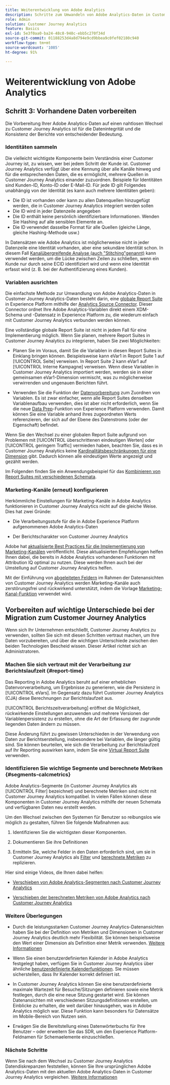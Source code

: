 ```yaml
---
title: Weiterentwicklung von Adobe Analytics
description: Schritte zum Umwandeln von Adobe Analytics-Daten in Customer Journey Analytics-Daten
role: Admin
solution: Customer Journey Analytics
feature: Basics
exl-id: 5e3f0aa0-ba24-48c8-948c-ebb5c270f34d
source-git-commit: 01188253d4a8d794e9cd9bbea9c0fef02180c940
workflow-type: tm+mt
source-wordcount: '1085'
ht-degree: 91%

---
```


# Weiterentwicklung von Adobe Analytics

## Schritt 3: Vorhandene Daten vorbereiten

Die Vorbereitung Ihrer Adobe Analytics-Daten auf einen nahtlosen Wechsel zu Customer Journey Analytics ist für die Datenintegrität und die Konsistenz der Berichte von entscheidender Bedeutung.

### Identitäten sammeln

Die vielleicht wichtigste Komponente beim Verständnis einer Customer Journey ist, zu wissen, wer bei jedem Schritt der Kunde ist. Customer Journey Analytics verfügt über eine Kennung über alle Kanäle hinweg und für die entsprechenden Daten, die es ermöglicht, mehrere Quellen in Customer Journey Analytics einander zuzuordnen.
Beispiele für Identitäten sind Kunden-ID, Konto-ID oder E-Mail-ID. Für jede ID gilt Folgendes unabhängig von der Identität (es kann auch mehrere Identitäten geben):

* Die ID ist vorhanden oder kann zu allen Datenquellen hinzugefügt werden, die in Customer Journey Analytics integriert werden sollen
* Die ID wird in jeder Datenzeile angegeben
* Die ID enthält keine persönlich identifizierbare Informationen. Wenden Sie Hashing auf alle sensiblen Elemente an.
* Die ID verwendet dasselbe Format für alle Quellen (gleiche Länge, gleiche Hashing-Methode usw.)

In Datensätzen wie Adobe Analytics ist möglicherweise nicht in jeder Datenzeile eine Identität vorhanden, aber eine sekundäre Identität schon. In diesem Fall [Kanalübergreifende Analyse (auch &quot;Stitching&quot;genannt)](/help/stitching/overview.md) kann verwendet werden, um die Lücke zwischen Zeilen zu schließen, wenn ein Kunde nur durch seine ECID identifiziert wird und wenn eine Identität erfasst wird (z. B. bei der Authentifizierung eines Kunden).

### Variablen ausrichten

Die einfachste Methode zur Umwandlung von Adobe Analytics-Daten in Customer Journey Analytics-Daten besteht darin, eine [globale Report Suite](https://experienceleague.adobe.com/docs/analytics/implementation/prepare/global-rs.html?lang=de) in Experience Platform mithilfe der [Analytics Source Connector](https://experienceleague.adobe.com/docs/experience-platform/sources/ui-tutorials/create/adobe-applications/analytics.html?lang=de). Dieser Connector ordnet Ihre Adobe Analytics-Variablen direkt einem XDM-Schema und -Datensatz in Experience Platform zu, die wiederum einfach mit Customer Journey Analytics verbunden werden können.

Eine vollständige globale Report Suite ist nicht in jedem Fall für eine Implementierung möglich. Wenn Sie planen, mehrere Report Suites in Customer Journey Analytics zu integrieren, haben Sie zwei Möglichkeiten:

* Planen Sie im Voraus, damit Sie die Variablen in diesen Report Suites in Einklang bringen können. Beispielsweise kann eVar1 in Report Suite 1 auf [!UICONTROL Seite] verweisen. In Report Suite 2 kann eVar1 auf [!UICONTROL Interne Kampagne] verweisen. Wenn diese Variablen in Customer Journey Analytics importiert werden, werden sie in einer gemeinsamen eVar1-Dimension vermischt, was zu möglicherweise verwirrenden und ungenauen Berichten führt.

* Verwenden Sie die Funktion der [Datenvorbereitung](https://experienceleague.adobe.com/docs/experience-platform/data-prep/home.html?lang=de) zum Zuordnen von Variablen. Es ist zwar einfacher, wenn alle Report Suites denselben Variablenaufbau verwenden, dies ist aber nicht erforderlich, wenn Sie die neue [Data Prep](https://experienceleague.adobe.com/docs/experience-platform/sources/ui-tutorials/create/adobe-applications/analytics.html?lang=de#mapping)-Funktion von Experience Platform verwenden. Damit können Sie eine Variable anhand ihres zugeordneten Werts referenzieren, der sich auf der Ebene des Datenstroms (oder der Eigenschaft) befindet.

Wenn Sie den Wechsel zu einer globalen Report Suite aufgrund von Problemen mit [!UICONTROL überschrittenen eindeutigen Werten] oder [!UICONTROL geringem Traffic] vermieden haben, beachten Sie, dass es in Customer Journey Analytics keine [Kardinalitätsbeschränkungen für eine Dimension](/help/components/dimensions/high-cardinality.md) gibt. Dadurch können alle eindeutigen Werte angezeigt und gezählt werden.

Im Folgenden finden Sie ein Anwendungsbeispiel für das [Kombinieren von Report Suites mit verschiedenen Schemata](/help/use-cases/aa-data/combine-report-suites.md).

### Marketing-Kanäle (erneut) konfigurieren

Herkömmliche Einstellungen für Marketing-Kanäle in Adobe Analytics funktionieren in Customer Journey Analytics nicht auf die gleiche Weise. Dies hat zwei Gründe:

* Die Verarbeitungsstufe für die in Adobe Experience Platform aufgenommenen Adobe Analytics-Daten

* Der Berichtscharakter von Customer Journey Analytics

Adobe hat [aktualisierte Best Practices für die Implementierung von Marketing-Kanälen](https://experienceleague.adobe.com/docs/analytics/components/marketing-channels/mchannel-best-practices.html?lang=de) veröffentlicht. Diese aktualisierten Empfehlungen helfen Ihnen dabei, die bereits in Adobe Analytics vorhandenen Funktionen mit Attribution IQ optimal zu nutzen. Diese werden Ihnen auch bei der Umstellung auf Customer Journey Analytics helfen.

Mit der Einführung von [abgeleiteten Feldern](../data-views/derived-fields/derived-fields.md) im Rahmen der Datenansichten von Customer Journey Analytics werden Marketing-Kanäle auch zerstörungsfrei und rückwirkend unterstützt, indem die Vorlage [Marketing-Kanal-Funktion](../data-views/derived-fields/derived-fields.md#function-templates) verwendet wird.

## Vorbereiten auf wichtige Unterschiede bei der Migration zum Customer Journey Analytics

Wenn sich Ihr Unternehmen entschließt, Customer Journey Analytics zu verwenden, sollten Sie sich mit diesen Schritten vertraut machen, um Ihre Daten vorzubereiten, und über die wichtigen Unterschiede zwischen den beiden Technologien Bescheid wissen. Dieser Artikel richtet sich an Administratoren.

### Machen Sie sich vertraut mit der Verarbeitung zur Berichtslaufzeit {#report-time}

Das Reporting in Adobe Analytics beruht auf einer erheblichen Datenvorverarbeitung, um Ergebnisse zu generieren, wie die Persistenz in [!UICONTROL eVars]. Im Gegensatz dazu führt Customer Journey Analytics (CJA) diese Berechnungen zur Berichtslaufzeit aus.

[!UICONTROL Berichtszeitverarbeitung] eröffnet die Möglichkeit, rückwirkende Einstellungen anzuwenden und mehrere Versionen der Variablenpersistenz zu erstellen, ohne die Art der Erfassung der zugrunde liegenden Daten ändern zu müssen.

Diese Änderung führt zu gewissen Unterschieden in der Verwendung von Daten zur Berichtserstellung, insbesondere bei Variablen, die länger gültig sind. Sie können beurteilen, wie sich die Verarbeitung zur Berichtslaufzeit auf Ihr Reporting auswirken kann, indem Sie eine [Virtual Report Suite](https://experienceleague.adobe.com/docs/analytics/components/virtual-report-suites/vrs-report-time-processing.html?lang=de) verwenden.

### Identifizieren Sie wichtige Segmente und berechnete Metriken {#segments-calcmetrics}

Adobe Analytics-Segmente (in Customer Journey Analytics als [!UICONTROL Filter] bezeichnet) und berechnete Metriken sind nicht mit Customer Journey Analytics kompatibel. In vielen Fällen können diese Komponenten in Customer Journey Analytics mithilfe der neuen Schemata und verfügbaren Daten neu erstellt werden.

Um den Wechsel zwischen den Systemen für Benutzer so reibungslos wie möglich zu gestalten, führen Sie folgende Maßnahmen aus:

1. Identifizieren Sie die wichtigsten dieser Komponenten.

2. Dokumentieren Sie ihre Definitionen

3. Ermitteln Sie, welche Felder in den Daten erforderlich sind, um sie in Customer Journey Analytics als [Filter](/help/components/filters/filters-overview.md) und [berechnete Metriken](/help/components/calc-metrics/calc-metr-overview.md) zu replizieren.

Hier sind einige Videos, die Ihnen dabei helfen:

* [Verschieben von Adobe Analytics-Segmenten nach Customer Journey Analytics](https://experienceleague.adobe.com/docs/customer-journey-analytics-learn/tutorials/moving-adobe-analytics-segments-to-customer-journey-analytics.html?lang=de)

* [Verschieben der berechneten Metriken von Adobe Analytics nach Customer Journey Analytics](https://experienceleague.adobe.com/docs/customer-journey-analytics-learn/tutorials/components/calc-metrics/moving-your-calculated-metrics-from-adobe-analytics-to-customer-journey-analytics.html?lang=de)

### Weitere Überlegungen

* Durch die leistungsstarken Customer Journey Analytics-Datenansichten haben Sie bei der Definition von Metriken und Dimensionen in Customer Journey Analytics deutlich mehr Flexibilität. Sie können beispielsweise den Wert einer Dimension als Definition einer Metrik verwenden. [Weitere Informationen](/help/use-cases/data-views/data-views-usecases.md)

* Wenn Sie einen benutzerdefinierten Kalender in Adobe Analytics festgelegt haben, verfügen Sie in Customer Journey Analytics über ähnliche [benutzerdefinierte Kalenderfunktionen](/help/components/date-ranges/custom-date-ranges.md). Sie müssen sicherstellen, dass Ihr Kalender korrekt definiert ist.

* In Customer Journey Analytics können Sie eine benutzerdefinierte maximale Wartezeit für Besuche/Sitzungen definieren sowie eine Metrik festlegen, durch die eine neue Sitzung gestartet wird. Sie können Datenansichten mit verschiedenen Sitzungsdefinitionen erstellen, um Einblicke zu erhalten, die weit darüber hinausgehen, was in Adobe Analytics möglich war. Diese Funktion kann besonders für Datensätze im Mobile-Bereich von Nutzen sein.

* Erwägen Sie die Bereitstellung eines Datenwörterbuchs für Ihre Benutzer – oder erweitern Sie das SDR, um den Experience Platform-Feldnamen für Schemaelemente einzuschließen.

### Nächste Schritte

Wenn Sie nach dem Wechsel zu Customer Journey Analytics Datendiskrepanzen feststellen, können Sie Ihre ursprünglichen Adobe Analytics-Daten mit den aktuellen Adobe Analytics-Daten in Customer Journey Analytics vergleichen. [Weitere Informationen](/help/troubleshooting/compare.md)
